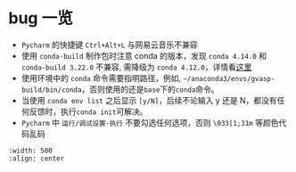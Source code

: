 # bug 一览

- `Pycharm` 的快捷键 `Ctrl+Alt+L` 与网易云音乐不兼容
- 使用 `conda-build` 制作包时注意 conda 的版本，发现 `conda 4.14.0` 和 `conda-build 3.22.0` 不兼容, 需降级为 `conda 4.12.0`，详情看[这里](https://github.com/conda/conda-build/issues/4484)
- 使用环境中的 `conda` 命令需要指明路径，例如, `~/anaconda3/envs/gvasp-build/bin/conda`，否则使用的还是`base`下的`conda`命令。
- 当使用 `conda env list` 之后显示 `[y/N]`，后续不论输入 y 还是 N，都没有任何反馈时，执行`conda init`可解决。
- `Pycharm` 中 `运行/调试设置-执行` 不要勾选任何选项，否则 `\033[1;31m` 等颜色代码乱码

```{image} pycharm.png
:width: 500
:align: center
```
